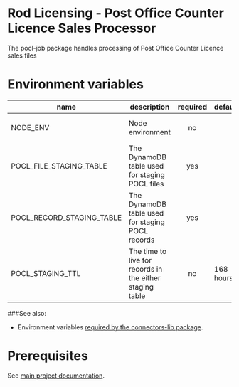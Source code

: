 # Rod Licensing - Post Office Counter Licence Sales Processor

The pocl-job package handles processing of Post Office Counter Licence sales files

# Environment variables

| name                      | description                                              | required | default   | valid                         | notes |
| ------------------------- | -------------------------------------------------------- | :------: | --------- | ----------------------------- | ----- |
| NODE_ENV                  | Node environment                                         |    no    |           | development, test, production |       |
| POCL_FILE_STAGING_TABLE   | The DynamoDB table used for staging POCL files           |   yes    |           |                               |       |
| POCL_RECORD_STAGING_TABLE | The DynamoDB table used for staging POCL records         |   yes    |           |                               |       |
| POCL_STAGING_TTL          | The time to live for records in the either staging table |    no    | 168 hours |                               |       |

###See also:

- Environment variables [required by the connectors-lib package](../connectors-lib/README.md).

# Prerequisites

See [main project documentation](../../README.md).
